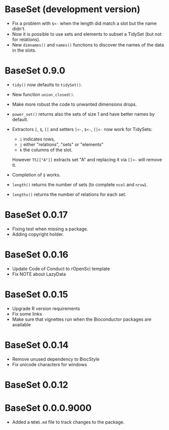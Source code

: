 # BaseSet (development version)

* Fix a problem with `$<-` when the length did match a slot but the name didn't.
* Now it is possible to use sets and elements to subset a TidySet (but not for 
 relations).
* New `dimnames()` and `names()` functions to discover the names of the data in 
 the slots.

# BaseSet 0.9.0

* `tidy()` now defaults to `tidySet()`.
* New function `union_closed()`.
* Make more robust the code to unwanted dimensions drops. 
* `power_set()` returns also the sets of size 1 and have better names by default.
* Extractors `[`, `$`, `[[` and setters `[<-`, `$<-`, `[[<-` now work for 
TidySets: 
    - `i` indicates rows, 
    - `j` either "relations", "sets" or "elements"
    - `k` the columns of the slot.  
    
  However `TS[["A"]]` extracts set "A" and replacing it via `[[<-` will remove 
  it.
* Completion of `$` works. 
* `length()` returns the number of sets (to complete `ncol` and `nrow`).
* `lengths()` returns the number of relations for each set. 

# BaseSet 0.0.17

* Fixing test when missing a package. 
* Adding copyright holder.

# BaseSet 0.0.16

* Update Code of Conduct to rOpenSci template
* Fix NOTE about LazyData

# BaseSet 0.0.15

* Upgrade R version requirements
* Fix some links
* Make sure that vignettes run when the Bioconductor packages are available

# BaseSet 0.0.14

* Remove unused dependency to BiocStyle
* Fix unicode characters for windows

# BaseSet 0.0.12

# BaseSet 0.0.0.9000

* Added a `NEWS.md` file to track changes to the package.
